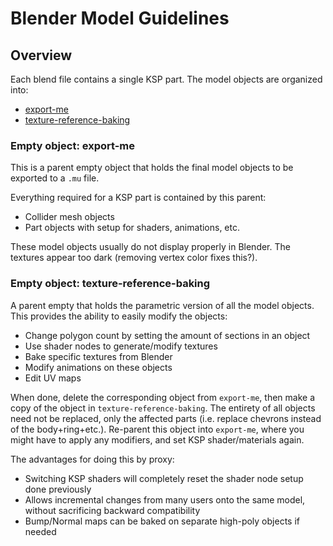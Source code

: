 # Blender Model Guidelines

## Overview

Each blend file contains a single KSP part. The model objects are organized into:
- [export-me](#Empty_object_-_Export-Me)
- [texture-reference-baking](#Empty_object_-_texture_-_reference_-_baking)

### Empty object: export-me
This is a parent empty object that holds the final model objects to be exported to a `.mu` file.

Everything required for a KSP part is contained by this parent:
- Collider mesh objects
- Part objects with setup for shaders, animations, etc.

These model objects usually do not display properly in Blender. The textures appear too dark (removing vertex color fixes this?).

### Empty object: texture-reference-baking
A parent empty that holds the parametric version of all the model objects. This provides
the ability to easily modify the objects:
- Change polygon count by setting the amount of sections in an object
- Use shader nodes to generate/modify textures
- Bake specific textures from Blender
- Modify animations on these objects
- Edit UV maps

When done, delete the corresponding object from `export-me`, then make a copy of the object
in `texture-reference-baking`. The entirety of all objects need not be replaced, only the affected parts 
(i.e. replace chevrons instead of the body+ring+etc.). Re-parent this object into `export-me`, where you might have to 
apply any modifiers, and set KSP shader/materials again.

The advantages for doing this by proxy:
- Switching KSP shaders will completely reset the shader node setup done previously
- Allows incremental changes from many users onto the same model, without sacrificing backward compatibility
- Bump/Normal maps can be baked on separate high-poly objects if needed
